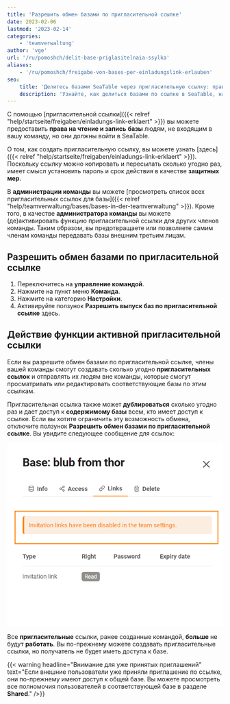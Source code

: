 ```yaml
---
title: 'Разрешить обмен базами по пригласительной ссылке'
date: 2023-02-06
lastmod: '2023-02-14'
categories:
    - 'teamverwaltung'
author: 'vge'
url: '/ru/pomoshch/delit-base-priglasitelnaia-ssylka'
aliases:
    - '/ru/pomoshch/freigabe-von-bases-per-einladungslink-erlauben'
seo:
    title: 'Делитесь базами SeaTable через пригласительную ссылку: права доступа и безопасность'
    description: 'Узнайте, как делиться базами по ссылке в SeaTable, назначать права, защищать паролем и управлять совместным доступом на уровне команды.'
---
```


С помощью [пригласительной ссылки]({{< relref "help/startseite/freigaben/einladungs-link-erklaert" >}}) вы можете предоставить **права на чтение и запись** **базы** людям, не входящим в вашу команду, но они должны войти в SeaTable.

О том, как создать пригласительную ссылку, вы можете узнать [здесь]({{< relref "help/startseite/freigaben/einladungs-link-erklaert" >}}). Поскольку ссылку можно копировать и пересылать сколько угодно раз, имеет смысл установить пароль и срок действия в качестве **защитных мер**.

В **администрации команды** вы можете [просмотреть список всех пригласительных ссылок для базы]({{< relref "help/teamverwaltung/bases/bases-in-der-teamverwaltung" >}}). Кроме того, в качестве **администратора команды** вы можете (де)активировать функцию пригласительной ссылки для других членов команды. Таким образом, вы предотвращаете или позволяете самим членам команды передавать базы внешним третьим лицам.

## Разрешить обмен базами по пригласительной ссылке

1. Переключитесь на **управление командой**.
2. Нажмите на пункт меню **Команда**.
3. Нажмите на категорию **Настройки**.
4. Активируйте ползунок **Разрешить выпуск баз по пригласительной ссылке** здесь.

## Действие функции активной пригласительной ссылки

Если вы разрешите обмен базами по пригласительной ссылке, члены вашей команды смогут создавать сколько угодно **пригласительных ссылок** и отправлять их людям вне команды, которые смогут просматривать или редактировать соответствующие базы по этим ссылкам.

Пригласительная ссылка также может **дублироваться** сколько угодно раз и дает доступ к **содержимому базы** всем, кто имеет доступ к ссылке. Если вы хотите ограничить эту возможность обмена, отключите ползунок **Разрешить обмен базами по пригласительной ссылке**. Вы увидите следующее сообщение для ссылок:

![Сообщение об ошибке Ссылка на приглашение в администрации команды](images/Fehlermeldung-EInladungslink.png)

Все **пригласительные** ссылки, ранее созданные командой, **больше** не будут **работать**. Вы по-прежнему можете создавать пригласительные ссылки, но получатель не будет иметь доступа к базе.

{{< warning  headline="Внимание для уже принятых приглашений"  text="Если внешние пользователи уже приняли приглашение по ссылке, они по-прежнему имеют доступ к общей базе. Вы можете просмотреть все полномочия пользователей в соответствующей базе в разделе **Shared**." />}}

